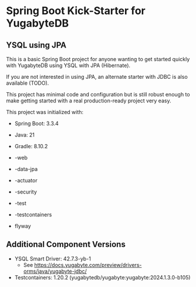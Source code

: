 # Spring Boot Kick-Starter for YugabyteDB

## YSQL using JPA

This is a basic Spring Boot project for anyone wanting to get started quickly
with YugabyteDB using YSQL with JPA (Hibernate).

If you are not interested in using JPA, an alternate starter with JDBC is also
available (TODO).

This project has minimal code and configuration but is still robust enough to
make getting started with a real production-ready project very easy.

This project was initialized with:

* Spring Boot: 3.3.4
* Java: 21
* Gradle: 8.10.2

* -web
* -data-jpa
* -actuator
* -security
* -test
* -testcontainers
* flyway

## Additional Component Versions

* YSQL Smart Driver: 42.7.3-yb-1
  * See https://docs.yugabyte.com/preview/drivers-orms/java/yugabyte-jdbc/
* Testcontainers: 1.20.2 (yugabytedb/yugabyte:yugabyte:2024.1.3.0-b105)
